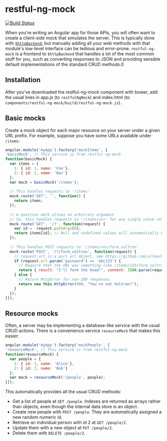 # restful-ng-mock

[![Build Status](https://travis-ci.org/AmericanCouncils/restful-ng-mock.png?branch=master)](https://travis-ci.org/AmericanCouncils/restful-ng-mock)

When you're writing an Angular app for those APIs, you will often want to create a client-side mock that simulates the server. This is typically done with [`$httpBackend`](http://docs.angularjs.org/api/ngMock.$httpBackend), but manually adding all your web methods with that module's low-level interface can be tedious and error-prone. `restful-ng-mock` is a frontend to `$httpBackend` that handles a lot of the most common stuff for you, such as converting responses to JSON and providing sensible default implementations of the standard CRUD methods.0

## Installation

After you've downloaded the restful-ng-mock component with bower, add the
usual lines in app.js (to `restfulNgMock`) and index.html (to
`components/restful-ng-mock/build/restful-ng-mock.js`).

## Basic mocks

Create a mock object for each major resource on your server under a given
URL prefix. For example, suppose you have some URLs available under `/items`:

```js
angular.module('myApp').factory('mockItems', [
'basicMock', // This service is from restful-ng-mock
function(basicMock) {
  var items = {
    1: { id: 1, name: 'Foo'},
    2: { id: 2, name: 'Bar'}
  };
  var mock = basicMock('/items');
  
  // This handles requests to '/items'
  mock.route('GET', '', function() {
    return items;
  });
  
  // A question mark allows an arbitrary argument
  // So, this handles requests to '/items/<n>' for any single value <n>
  mock.route('GET', '/?', function(request) {
    var id =  request.pathArgs[0];
    return items[id]; // Null and undefined values will automatically be transformed to 404 responses
  });
  
  // This handles POST requests to '/items/<n>/form_voltron'
  mock.route('POST', '/?/form_voltron', function(request) {
    // request.url is a purl url object, see https://github.com/allmarkedup/purl
    if (request.url.param('password') == 'abc123') {
      // Require that the URL was something like /items/123/form_voltron?password=abc123
      return { result: "I'll form the head!", content: JSON.parse(request.body) };
    } else {
      // Return HttpError for non-200 responses
      return new this.HttpError(400, "You're not Voltron!");
    }
  });
}]);
```

## Resource mocks

Often, a server may be implementing a database-like service with the usual CRUD actions. There is a convenience service `resourceMock` that makes this easier:

```js
angular.module('myApp').factory('mockPeople', [
'resourceMock', // This service is from restful-ng-mock
function(resourceMock) {
  var people = {
    1: { id: 1, name: 'Alice'},
    2: { id: 2, name: 'Bob'}
  };
  var mock = resourceMock('/people', people);
}]);
```

This automatically provides all the usual CRUD methods:

* Get a list of people at `GET /people`. Indexes are returned as arrays rather than objects, even though the internal data store is an object.
* Create new people with `POST /people`. They are automatically assigned a new random numeric id.
* Retrieve an individual person with id 2 at `GET /people/2`.
* Update them with a new object at `PUT /people/2`.
* Delete them with `DELETE /people/2`.
